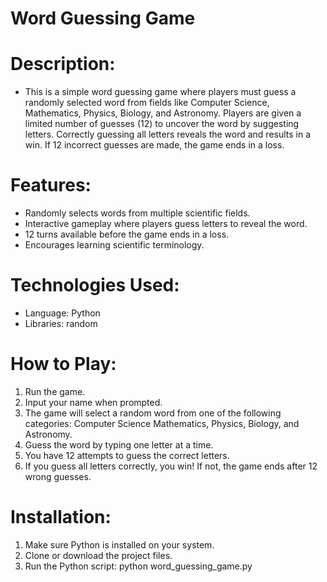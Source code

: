 # Word Guessing Game

# Description:
- This is a simple word guessing game where players must guess a randomly selected word from fields like Computer Science, Mathematics, Physics, Biology, and Astronomy. Players are given a limited number of guesses (12) to uncover the word by suggesting letters. Correctly guessing all letters reveals the word and results in a win. If 12 incorrect guesses are made, the game ends in a loss.

# Features:
- Randomly selects words from multiple scientific fields.
- Interactive gameplay where players guess letters to reveal the word.
- 12 turns available before the game ends in a loss.
- Encourages learning scientific terminology.

# Technologies Used:
- Language: Python
- Libraries: random

# How to Play:
1. Run the game.
2. Input your name when prompted.
3. The game will select a random word from one of the following categories: Computer Science
   Mathematics, Physics, Biology, and Astronomy.
4. Guess the word by typing one letter at a time.
5. You have 12 attempts to guess the correct letters.
6. If you guess all letters correctly, you win! If not, the game ends after 12 wrong guesses.

# Installation:
1. Make sure Python is installed on your system.
2. Clone or download the project files.
3. Run the Python script:
   python word_guessing_game.py
